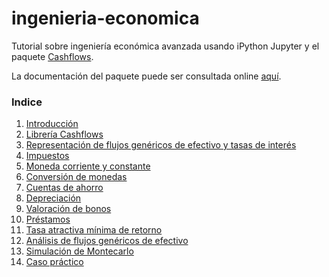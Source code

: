 # ingenieria-economica

Tutorial sobre ingeniería económica avanzada usando iPython Jupyter y el paquete
[Cashflows](https://github.com/jdvelasq/cashflows).

La documentación del paquete puede ser consultada online
[aquí](http://cashflows.readthedocs.io/en/latest/).

### Indice

1. [Introducción](http://nbviewer.jupyter.org/github/jdvelasq/ingenieria-economica/blob/master/01-introduccion.ipynb)
2. [Librería Cashflows](http://nbviewer.jupyter.org/github/jdvelasq/ingenieria-economica/blob/master/02-cashflows.ipynb)
3. [Representación de flujos genéricos de efectivo y tasas de interés](http://nbviewer.jupyter.org/github/jdvelasq/ingenieria-economica/blob/master/03-flujos-de-efectivo-y-tasas.ipynb)
4. [Impuestos](http://nbviewer.jupyter.org/github/jdvelasq/ingenieria-economica/blob/master/04-impuestos.ipynb)
5. [Moneda corriente y constante](http://nbviewer.jupyter.org/github/jdvelasq/ingenieria-economica/blob/master/05-inflacion.ipynb)
6. [Conversión de monedas](http://nbviewer.jupyter.org/github/jdvelasq/ingenieria-economica/blob/master/06-conversion-monedas.ipynb)
7. [Cuentas de ahorro](http://nbviewer.jupyter.org/github/jdvelasq/ingenieria-economica/blob/master/07-ahorros.ipynb)
8. [Depreciación](http://nbviewer.jupyter.org/github/jdvelasq/ingenieria-economica/blob/master/08-depreciacion.ipynb)
9. [Valoración de bonos](http://nbviewer.jupyter.org/github/jdvelasq/ingenieria-economica/blob/master/09-bonos.ipynb)
10. [Préstamos](http://nbviewer.jupyter.org/github/jdvelasq/ingenieria-economica/blob/master/10-prestamos.ipynb)
11. [Tasa atractiva mínima de retorno](http://nbviewer.jupyter.org/github/jdvelasq/ingenieria-economica/blob/master/05-marr.ipynb)
12. [Análisis de flujos genéricos de efectivo](http://nbviewer.jupyter.org/github/jdvelasq/ingenieria-economica/blob/master/11-analisis.ipynb)
13. [Simulación de Montecarlo](http://nbviewer.jupyter.org/github/jdvelasq/ingenieria-economica/blob/master/13-montecarlo.ipynb)
14. [Caso práctico](http://nbviewer.jupyter.org/github/jdvelasq/ingenieria-economica/blob/master/14-caso-practico.ipynb)
